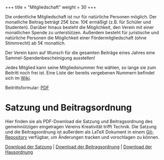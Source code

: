 +++
title = "Mitgliedschaft"
weight = 30
+++

Die ordentliche Mitgliedschaft ist nur für natürliche Personen möglich. Der monatliche Beitrag beträgt 25€ bzw. 10€ ermäßigt (z.B. für Schüler und Studenten). Darüber hinaus besteht die Möglichkeit, den Verein mit einer monatlichen Spende zu unterstützen. Außerdem besteht für juristische und natürliche Personen die Möglichkeit einer Fördermitgliedschaft (ohne Stimmrecht) ab 5€ monatlich.

Der Verein kann auf Wunsch für die gesamten Beiträge eines Jahres eine Sammel-Spendenbescheinigung ausstellen!

Jedes Mitglied kann seine Mitgliedsnummer frei wählen, so lange sie zum Beitritt noch frei ist. Eine Liste der bereits vergebenen Nummern befindet sich im [Wiki](https://wiki.mainframe.io/public/Verein/Mitgliedschaft).

Beitrittsformular: [PDF](https://www.mainframe.io/media/membership_form.pdf)

# Satzung und Beitragsordnung

Hier finden sie als PDF-Download die Satzung und Beitragsordnung des gemeinnützigen eingetragen Vereins Kreativität trifft Technik. Die Satzung und die Beitragsordnung ist außerdem als LaTeX Dokument in einem [Git-Repository](https://github.com/ktt-ol/articles-of-association) verfügbar, um Änderungen tracken und vorschlagen zu können.

[Download der Satzung](https://www.mainframe.io/media/articles-of-association.pdf) | [Download der Beitragsordnung](https://www.mainframe.io/media/membership-fee-regulations.pdf) | [Download der Hausordnung](https://www.mainframe.io/media/house-rules.pdf)
